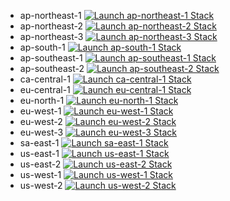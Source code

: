 * ap-northeast-1 [![Launch ap-northeast-1 Stack](https://cdn.rawgit.com/buildkite/cloudformation-launch-stack-button-svg/master/launch-stack.svg)](https://ap-northeast-1.console.aws.amazon.com/cloudformation/home?region=ap-northeast-1#/stacks/quickcreate?templateURL=https://zos-solfunmeme-tine-cf-template-ap-northeast-1.s3.ap-northeast-1.amazonaws.com/zos-solfunmeme-runbook-PluginAkash-v1.yaml&stackName=zos-solfunmeme-PluginAkash-stack-template)
* ap-northeast-2 [![Launch ap-northeast-2 Stack](https://cdn.rawgit.com/buildkite/cloudformation-launch-stack-button-svg/master/launch-stack.svg)](https://ap-northeast-2.console.aws.amazon.com/cloudformation/home?region=ap-northeast-2#/stacks/quickcreate?templateURL=https://zos-solfunmeme-tine-cf-template-ap-northeast-2.s3.ap-northeast-2.amazonaws.com/zos-solfunmeme-runbook-PluginAkash-v1.yaml&stackName=zos-solfunmeme-PluginAkash-stack-template)
* ap-northeast-3 [![Launch ap-northeast-3 Stack](https://cdn.rawgit.com/buildkite/cloudformation-launch-stack-button-svg/master/launch-stack.svg)](https://ap-northeast-3.console.aws.amazon.com/cloudformation/home?region=ap-northeast-3#/stacks/quickcreate?templateURL=https://zos-solfunmeme-tine-cf-template-ap-northeast-3.s3.ap-northeast-3.amazonaws.com/zos-solfunmeme-runbook-PluginAkash-v1.yaml&stackName=zos-solfunmeme-PluginAkash-stack-template)
* ap-south-1 [![Launch ap-south-1 Stack](https://cdn.rawgit.com/buildkite/cloudformation-launch-stack-button-svg/master/launch-stack.svg)](https://ap-south-1.console.aws.amazon.com/cloudformation/home?region=ap-south-1#/stacks/quickcreate?templateURL=https://zos-solfunmeme-tine-cf-template-ap-south-1.s3.ap-south-1.amazonaws.com/zos-solfunmeme-runbook-PluginAkash-v1.yaml&stackName=zos-solfunmeme-PluginAkash-stack-template)
* ap-southeast-1 [![Launch ap-southeast-1 Stack](https://cdn.rawgit.com/buildkite/cloudformation-launch-stack-button-svg/master/launch-stack.svg)](https://ap-southeast-1.console.aws.amazon.com/cloudformation/home?region=ap-southeast-1#/stacks/quickcreate?templateURL=https://zos-solfunmeme-tine-cf-template-ap-southeast-1.s3.ap-southeast-1.amazonaws.com/zos-solfunmeme-runbook-PluginAkash-v1.yaml&stackName=zos-solfunmeme-PluginAkash-stack-template)
* ap-southeast-2 [![Launch ap-southeast-2 Stack](https://cdn.rawgit.com/buildkite/cloudformation-launch-stack-button-svg/master/launch-stack.svg)](https://ap-southeast-2.console.aws.amazon.com/cloudformation/home?region=ap-southeast-2#/stacks/quickcreate?templateURL=https://zos-solfunmeme-tine-cf-template-ap-southeast-2.s3.ap-southeast-2.amazonaws.com/zos-solfunmeme-runbook-PluginAkash-v1.yaml&stackName=zos-solfunmeme-PluginAkash-stack-template)
* ca-central-1 [![Launch ca-central-1 Stack](https://cdn.rawgit.com/buildkite/cloudformation-launch-stack-button-svg/master/launch-stack.svg)](https://ca-central-1.console.aws.amazon.com/cloudformation/home?region=ca-central-1#/stacks/quickcreate?templateURL=https://zos-solfunmeme-tine-cf-template-ca-central-1.s3.ca-central-1.amazonaws.com/zos-solfunmeme-runbook-PluginAkash-v1.yaml&stackName=zos-solfunmeme-PluginAkash-stack-template)
* eu-central-1 [![Launch eu-central-1 Stack](https://cdn.rawgit.com/buildkite/cloudformation-launch-stack-button-svg/master/launch-stack.svg)](https://eu-central-1.console.aws.amazon.com/cloudformation/home?region=eu-central-1#/stacks/quickcreate?templateURL=https://zos-solfunmeme-tine-cf-template-eu-central-1.s3.eu-central-1.amazonaws.com/zos-solfunmeme-runbook-PluginAkash-v1.yaml&stackName=zos-solfunmeme-PluginAkash-stack-template)
* eu-north-1 [![Launch eu-north-1 Stack](https://cdn.rawgit.com/buildkite/cloudformation-launch-stack-button-svg/master/launch-stack.svg)](https://eu-north-1.console.aws.amazon.com/cloudformation/home?region=eu-north-1#/stacks/quickcreate?templateURL=https://zos-solfunmeme-tine-cf-template-eu-north-1.s3.eu-north-1.amazonaws.com/zos-solfunmeme-runbook-PluginAkash-v1.yaml&stackName=zos-solfunmeme-PluginAkash-stack-template)
* eu-west-1 [![Launch eu-west-1 Stack](https://cdn.rawgit.com/buildkite/cloudformation-launch-stack-button-svg/master/launch-stack.svg)](https://eu-west-1.console.aws.amazon.com/cloudformation/home?region=eu-west-1#/stacks/quickcreate?templateURL=https://zos-solfunmeme-tine-cf-template-eu-west-1.s3.eu-west-1.amazonaws.com/zos-solfunmeme-runbook-PluginAkash-v1.yaml&stackName=zos-solfunmeme-PluginAkash-stack-template)
* eu-west-2 [![Launch eu-west-2 Stack](https://cdn.rawgit.com/buildkite/cloudformation-launch-stack-button-svg/master/launch-stack.svg)](https://eu-west-2.console.aws.amazon.com/cloudformation/home?region=eu-west-2#/stacks/quickcreate?templateURL=https://zos-solfunmeme-tine-cf-template-eu-west-2.s3.eu-west-2.amazonaws.com/zos-solfunmeme-runbook-PluginAkash-v1.yaml&stackName=zos-solfunmeme-PluginAkash-stack-template)
* eu-west-3 [![Launch eu-west-3 Stack](https://cdn.rawgit.com/buildkite/cloudformation-launch-stack-button-svg/master/launch-stack.svg)](https://eu-west-3.console.aws.amazon.com/cloudformation/home?region=eu-west-3#/stacks/quickcreate?templateURL=https://zos-solfunmeme-tine-cf-template-eu-west-3.s3.eu-west-3.amazonaws.com/zos-solfunmeme-runbook-PluginAkash-v1.yaml&stackName=zos-solfunmeme-PluginAkash-stack-template)
* sa-east-1 [![Launch sa-east-1 Stack](https://cdn.rawgit.com/buildkite/cloudformation-launch-stack-button-svg/master/launch-stack.svg)](https://sa-east-1.console.aws.amazon.com/cloudformation/home?region=sa-east-1#/stacks/quickcreate?templateURL=https://zos-solfunmeme-tine-cf-template-sa-east-1.s3.sa-east-1.amazonaws.com/zos-solfunmeme-runbook-PluginAkash-v1.yaml&stackName=zos-solfunmeme-PluginAkash-stack-template)
* us-east-1 [![Launch us-east-1 Stack](https://cdn.rawgit.com/buildkite/cloudformation-launch-stack-button-svg/master/launch-stack.svg)](https://us-east-1.console.aws.amazon.com/cloudformation/home?region=us-east-1#/stacks/quickcreate?templateURL=https://zos-solfunmeme-tine-cf-template-us-east-1.s3.us-east-1.amazonaws.com/zos-solfunmeme-runbook-PluginAkash-v1.yaml&stackName=zos-solfunmeme-PluginAkash-stack-template)
* us-east-2 [![Launch us-east-2 Stack](https://cdn.rawgit.com/buildkite/cloudformation-launch-stack-button-svg/master/launch-stack.svg)](https://us-east-2.console.aws.amazon.com/cloudformation/home?region=us-east-2#/stacks/quickcreate?templateURL=https://zos-solfunmeme-tine-cf-template-us-east-2.s3.us-east-2.amazonaws.com/zos-solfunmeme-runbook-PluginAkash-v1.yaml&stackName=zos-solfunmeme-PluginAkash-stack-template)
* us-west-1 [![Launch us-west-1 Stack](https://cdn.rawgit.com/buildkite/cloudformation-launch-stack-button-svg/master/launch-stack.svg)](https://us-west-1.console.aws.amazon.com/cloudformation/home?region=us-west-1#/stacks/quickcreate?templateURL=https://zos-solfunmeme-tine-cf-template-us-west-1.s3.us-west-1.amazonaws.com/zos-solfunmeme-runbook-PluginAkash-v1.yaml&stackName=zos-solfunmeme-PluginAkash-stack-template)
* us-west-2 [![Launch us-west-2 Stack](https://cdn.rawgit.com/buildkite/cloudformation-launch-stack-button-svg/master/launch-stack.svg)](https://us-west-2.console.aws.amazon.com/cloudformation/home?region=us-west-2#/stacks/quickcreate?templateURL=https://zos-solfunmeme-tine-cf-template-us-west-2.s3.us-west-2.amazonaws.com/zos-solfunmeme-runbook-PluginAkash-v1.yaml&stackName=zos-solfunmeme-PluginAkash-stack-template)